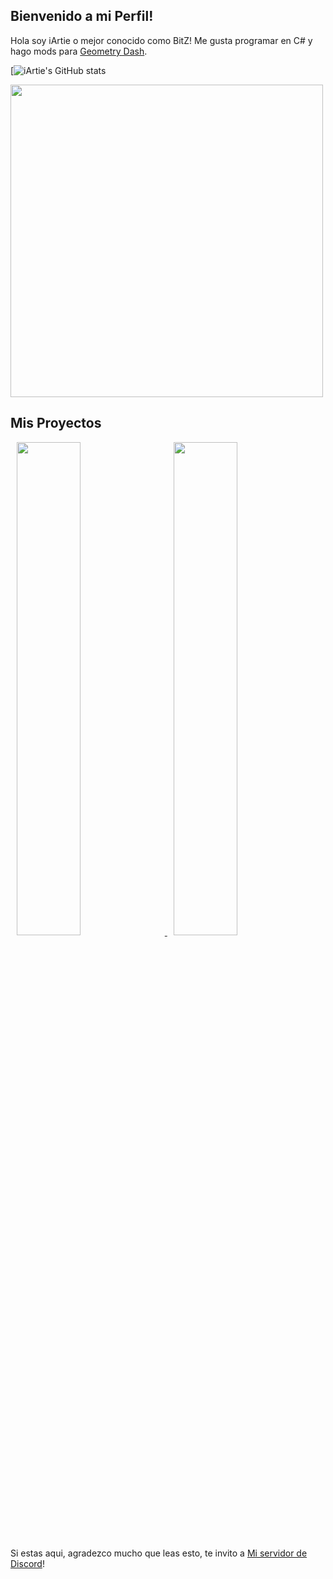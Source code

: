 ## Bienvenido a mi Perfil!

Hola soy iArtie o mejor conocido como BitZ! Me gusta programar en C# y hago mods para [Geometry Dash](https://store.steampowered.com/app/322170/Geometry_Dash/).

[![iArtie's GitHub stats](https://github-readme-stats-git-masterrstaa-rickstaa.vercel.app/api?username=iartie&&show_icons=true&theme=dark)

<img src="https://media.tenor.com/ZtuVwa_2f1oAAAAC/kobayashi-san-chi-no-maid-dragon-anime.gif" width="500"/>

## Mis Proyectos

<p float="center">
 
 <a href="https://github.com/iArtie/FreeGames">
 <img src="https://github-readme-stats-git-masterrstaa-rickstaa.vercel.app/api/pin?username=iartie&repo=WeadelClimaxdd&title_color=fff&icon_color=f9f9f9&text_color=ffff&bg_color=30,e96443,904e95&border_color=904e95,e96443,30" hspace="10" width="45%"/>
  </a>
 
  <a href="https://github.com/iArtie/CustomProfiles">
  <img src="https://github-readme-stats-git-masterrstaa-rickstaa.vercel.app/api/pin?username=iartie&repo=blocdenotasxd&title_color=383f40&icon_color=383f40&text_color=383f40&bg_color=ffffff,ffff,00f2ff&border_color=00ff15" hspace="10" width="45%"/>
  </a>
  
Si estas aqui, agradezco mucho que leas esto, te invito a [Mi servidor de Discord](https://discord.gg/Ketv5BsqHt)!

